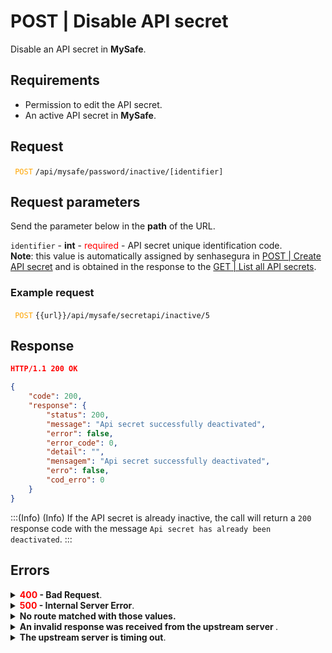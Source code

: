 # POST | Disable API secret

Disable an API secret in **MySafe**.

## Requirements
* Permission to edit the API secret.
* An active API secret in **MySafe**.

## Request

<code><span style="color:orange"> POST</code></span> `/api/mysafe/password/inactive/[identifier]`


## Request parameters
Send the parameter below in the **path** of the URL.

<summary><code>identifier</code> - <b>int</b> - <span style="color:red">required</span> - API secret unique identification code.</summary>
<b>Note</b>: this value is automatically assigned by senhasegura in <a href = "/v3-33/docs/api-post-create-api-secret">POST | Create API secret</a> and is obtained in the response to the <a href =  "/v3-33/docs/api-get-list-all-api-secrets">GET | List all API secrets</a>.</summary>


  ### Example request
<code><span style="color:orange"> POST</code></span> `{{url}}/api/mysafe/secretapi/inactive/5`  
  
  
  ## Response
 ```json
HTTP/1.1 200 OK
``` 
 
```json
{
    "code": 200,
    "response": {
        "status": 200,
        "message": "Api secret successfully deactivated",
        "error": false,
        "error_code": 0,
        "detail": "",
        "mensagem": "Api secret successfully deactivated",
        "erro": false,
        "cod_erro": 0
    }
}
```

:::(Info) (Info)
If the API secret is already inactive, the call will return a `200` response code with the message `Api secret has already been deactivated`.
:::
 
## Errors
 
<details>
<summary><b><span style="color:red">400</span> - Bad Request</b>.</summary>

***
<b>Message: "1005: Api secret not found"</b>
<p><b>Possible cause</b>: Api secret wasn't found<br></p>
<b>Solution</b>:  check the value for the <code>identifier</code> and resend the request.

    
* * *
    
<b>Message: "1006: User does not have access"</b>
<p><b>Possible cause</b>: user doesn't have access to the API secret.<br></p>

 ***
</details>
    
<details>
    <summary><b><span style="color:red">500</span> - Internal Server Error</b>.</summary>

***
    
<b>Message: "Unexpected error."</b><br>

<p><b>Possible cause</b>: the error is on the senhasegura server.<br>
        
<b>Solution</b>: contact the support team for more information.</p>
    
 ***
 </details>
 
 <details>
    <summary><b>No route matched with those values.</b></summary>

 ***
    
<b>Message: "No route matched with those values."</b>
<p><b>Possible causes</b>: failure in your application authentication with the senhasegura server or incorrect URL.<br>
        
<b>Solution</b>: check the authentication parameters such as <code>Access Token URL</code>, <code>Client ID</code> and  <code>Client Secret</code> and request a new access token or check and correct the URL.

* * *
</details>
     
<details>
<summary><b>An invalid response was received from the upstream server
</b>.</summary>

*** 
   
<b>Message: "An invalid response was received from the a seupstream server</b>
    
<p><b>Possible cause</b>: the upstream server may be taking too long to respond, leading to a timeout error that is interpreted as an invalid response by the proxy/gateway server.<br>
        
<b>Solution</b>: check the connectivity between the source of the request and the senhasegura server.
***
</details>
     
   

<details>
<summary><b>The upstream server is timing out</b>.</summary>

*** 
    
<b>Message: "The upstream server is timing out"</b>
    
<p><b>Possible cause</b>: the request time has expired.
        
<b>Solution</b>: check the connectivity between the source of the request and the senhasegura server.</p>
* * *
</details>

     